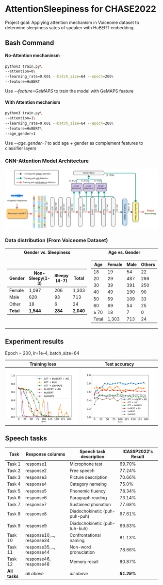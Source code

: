 # AttentionSleepiness for CHASE2022
Project goal:
Applying attention mechanism in Voiceome dataset to determine sleepiness sates of speaker with HuBERT embedding.

## Bash Command
#### No-Attention mechaninsm
```bash
python3 train.py\
--attention=0\
--learning_rate=0.001 --batch_size=64 --epoch=200\
--feature=HuBERT
```
Use *--feature=GeMAPS* to train the model with GeMAPS feature 

#### With Attention mechanism
```bash
python3 train.py\
--attention=1\
--learning_rate=0.001 --batch_size=64 --epoch=200\
--feature=HuBERT\
--age_gender=1
```
Use *--age_gender=1* to add age + gender as complement features to classifier layers  

### CNN-Attention Model Architecture
![](image/model-design3.jpg)

### Data distribution (From Voiceome Dataset)
<table>
<tr><th>Gender vs. Sleepiness</th><th> Age vs. Gender </th></tr>
<tr><td align="top">

|Gender | Non-Sleepy(1-3) | Sleepy (4-7) | Total|
|-------|-----------------|--------------|------|
| Female|     1,097       |      206     |1,303 |
| Male  |     620       |      93     |713 |
| Other  |    18       |     6     | 24 |
| **Total**  |    **1,544**  | **284**     |**2,040**|

</td><td>

|Age |Female | Male | Others |
|----|-------|------|--------|
|18 | 19 | 54| 22 |  3 |
| 20 | 29| 487 | 286 | 14 |
| 30 | 39 | 391 | 250 | 7 |
| 40 | 49 | 190 | 90 | 0 |
| 50 | 59 | 109 | 33 | 0 |
| 60 | 69 | 54  | 25 | 0 |
| ≥ 70| 18 | 7 | 0 |
| Total | 1,303 | 713 | 24 |

</td></tr> </table>

## Experiment results
Epoch = 200, lr=1e-4, batch_size=64

Training loss             |  Test accuracy
:-------------------------:|:-------------------------:
![](image/comparing-training-loss.png)  |  ![](image/comparing-test-accur.png)



## Speech tasks
| Task   | Response columns | Speech task description | ICASSP2022's Result |
| ------ | ---------------- | ------------ | ------------------ |
| Task 1 | response1        | Microphone test | 69.70% |
| Task 2 | response2        | Free speech | 77.24% |
| Task 3 | response3        | Picture description | 70.66% |
| Task 4 | response4        | Category nameing | 75.0% |
| Task 5 | response5        | Phonemic fluency | 78.34% |
| Task 6 | response6        | Paragraph reading | 73.14% |
| Task 7 | response7        | Sustained phonation | 77.68% |
| Task 8 | response8        | Diadochokinetic (puh-puh-puh)| 67.61% |
| Task 9 | response9        | Diadochokinetic (puh-tuh-kuh) | 69.83% |
| Task 10| response10,..., response34 | Confrontational naming | 81.13% |
| Task 11| response35,..., response44| Non-word pronuciation | 78.66% |
| Task 12| response46, response48 | Memory recall | 80.87% |
| **All tasks** | _all above_ | _all above_ | **_81.29%_** |

